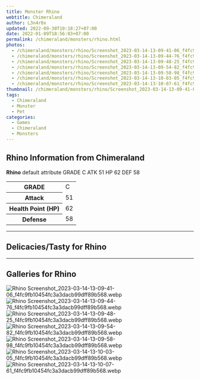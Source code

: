 ```yaml
---
title: Monster Rhino
webtitle: Chimeraland
author: L3n4r0x
updated: 2022-09-30T10:18:27+07:00
date: 2022-01-09T18:56:03+07:00
permalink: /chimeraland/monsters/rhino.html
photos:
  - /chimeraland/monsters/rhino/Screenshot_2023-03-14-13-09-41-06_f4fc9fb10454fc3a3dacb99dff89b568.webp
  - /chimeraland/monsters/rhino/Screenshot_2023-03-14-13-09-44-76_f4fc9fb10454fc3a3dacb99dff89b568.webp
  - /chimeraland/monsters/rhino/Screenshot_2023-03-14-13-09-48-25_f4fc9fb10454fc3a3dacb99dff89b568.webp
  - /chimeraland/monsters/rhino/Screenshot_2023-03-14-13-09-54-82_f4fc9fb10454fc3a3dacb99dff89b568.webp
  - /chimeraland/monsters/rhino/Screenshot_2023-03-14-13-09-58-98_f4fc9fb10454fc3a3dacb99dff89b568.webp
  - /chimeraland/monsters/rhino/Screenshot_2023-03-14-13-10-03-05_f4fc9fb10454fc3a3dacb99dff89b568.webp
  - /chimeraland/monsters/rhino/Screenshot_2023-03-14-13-10-07-61_f4fc9fb10454fc3a3dacb99dff89b568.webp
thumbnail: /chimeraland/monsters/rhino/Screenshot_2023-03-14-13-09-41-06_f4fc9fb10454fc3a3dacb99dff89b568.webp
tags:
  - Chimeraland
  - Monster
  - Pet
categories:
  - Games
  - Chimeraland
  - Monsters
---
```


<section id="bootstrap-wrapper"><link rel="stylesheet" href="https://rawcdn.githack.com/dimaslanjaka/Web-Manajemen/bb6505ea081a75a7c845f65fb9d939276931c82f/css/bootstrap-4.5-wrapper.css"/><h2>Rhino Information from Chimeraland</h2><p><b>Rhino</b> default attribute GRADE C ATK 51 HP 62 DEF 58<table><tr><th>GRADE</th><td>C</td></tr><tr><th>Attack</th><td>51</td></tr><tr><th>Health Point (HP)</th><td>62</td></tr><tr><th>Defense</th><td>58</td></tr></table></p><hr/><h2>Delicacies/Tasty for Rhino</h2><hr/><div id="gallery"><h2>Galleries for Rhino</h2><div class="row"><div class="col-lg-6 col-12"><img src="/chimeraland/monsters/rhino/Screenshot_2023-03-14-13-09-41-06_f4fc9fb10454fc3a3dacb99dff89b568.webp" alt="Rhino Screenshot_2023-03-14-13-09-41-06_f4fc9fb10454fc3a3dacb99dff89b568.webp"/></div><div class="col-lg-6 col-12"><img src="/chimeraland/monsters/rhino/Screenshot_2023-03-14-13-09-44-76_f4fc9fb10454fc3a3dacb99dff89b568.webp" alt="Rhino Screenshot_2023-03-14-13-09-44-76_f4fc9fb10454fc3a3dacb99dff89b568.webp"/></div><div class="col-lg-6 col-12"><img src="/chimeraland/monsters/rhino/Screenshot_2023-03-14-13-09-48-25_f4fc9fb10454fc3a3dacb99dff89b568.webp" alt="Rhino Screenshot_2023-03-14-13-09-48-25_f4fc9fb10454fc3a3dacb99dff89b568.webp"/></div><div class="col-lg-6 col-12"><img src="/chimeraland/monsters/rhino/Screenshot_2023-03-14-13-09-54-82_f4fc9fb10454fc3a3dacb99dff89b568.webp" alt="Rhino Screenshot_2023-03-14-13-09-54-82_f4fc9fb10454fc3a3dacb99dff89b568.webp"/></div><div class="col-lg-6 col-12"><img src="/chimeraland/monsters/rhino/Screenshot_2023-03-14-13-09-58-98_f4fc9fb10454fc3a3dacb99dff89b568.webp" alt="Rhino Screenshot_2023-03-14-13-09-58-98_f4fc9fb10454fc3a3dacb99dff89b568.webp"/></div><div class="col-lg-6 col-12"><img src="/chimeraland/monsters/rhino/Screenshot_2023-03-14-13-10-03-05_f4fc9fb10454fc3a3dacb99dff89b568.webp" alt="Rhino Screenshot_2023-03-14-13-10-03-05_f4fc9fb10454fc3a3dacb99dff89b568.webp"/></div><div class="col-lg-6 col-12"><img src="/chimeraland/monsters/rhino/Screenshot_2023-03-14-13-10-07-61_f4fc9fb10454fc3a3dacb99dff89b568.webp" alt="Rhino Screenshot_2023-03-14-13-10-07-61_f4fc9fb10454fc3a3dacb99dff89b568.webp"/></div></div></div></section>